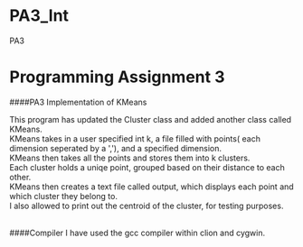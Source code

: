 
# PA3_Int
PA3


# Programming Assignment 3
####PA3 Implementation of KMeans

This program has updated the Cluster class and added another class called KMeans.<br>
KMeans takes in a user specified int k, a file filled with points( each dimension seperated by a ','), and a specified dimension.<br>
KMeans then takes all the points and stores them into k clusters.<br>
Each cluster holds a uniqe point, grouped based on their distance to each other.<br>
KMeans then creates a text file called output, which displays each point and which cluster they belong to.<br>
I also allowed to print out the centroid of the cluster, for testing purposes.<br><br>

####Compiler
I have used the gcc compiler within clion and cygwin.<br>
